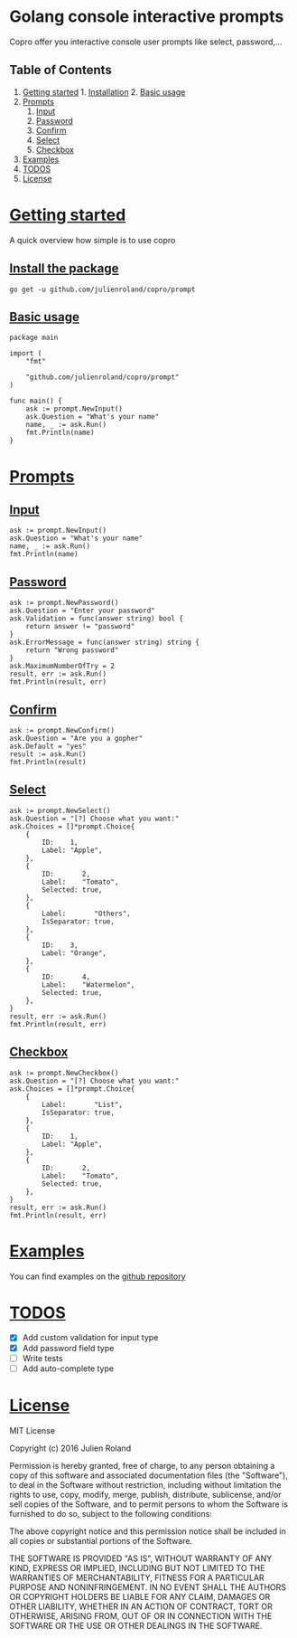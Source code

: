 # Golang console interactive prompts 

Copro offer you interactive console user prompts like select, password,...

## Table of Contents

  1. [Getting started](#getting-started)
    1. [Installation](#install-the-package)
    2. [Basic usage](#basic-usage)
  2. [Prompts](#prompts)
     1. [Input](#input)
     2. [Password](#password)
     3. [Confirm](#confirm)
     4. [Select](#select)
     5. [Checkbox](#checkbox)
  3. [Examples](#examples)
  4. [TODOS](#todos)
  5. [License](#license)
  

# [Getting started](#getting-started)

A quick overview how simple is to use copro

## [Install the package](#install-the-package)

    go get -u github.com/julienroland/copro/prompt

## [Basic usage](#basic-usage)

    package main

    import (
        "fmt"

        "github.com/julienroland/copro/prompt"
    )

    func main() {
        ask := prompt.NewInput()
        ask.Question = "What's your name"
        name, _ := ask.Run()
        fmt.Println(name)
    }

# [Prompts](#prompt)

## [Input](#input)
    
    ask := prompt.NewInput()
    ask.Question = "What's your name"
    name, _ := ask.Run()
    fmt.Println(name)

## [Password](#password)

    ask := prompt.NewPassword()
	ask.Question = "Enter your password"
	ask.Validation = func(answer string) bool {
		return answer != "password"
	}
	ask.ErrorMessage = func(answer string) string {
		return "Wrong password"
	}
	ask.MaximumNumberOfTry = 2
	result, err := ask.Run()
	fmt.Println(result, err)

## [Confirm](#confirm)

    ask := prompt.NewConfirm()
	ask.Question = "Are you a gopher"
	ask.Default = "yes"
	result := ask.Run()
	fmt.Println(result)

## [Select](#select)

    ask := prompt.NewSelect()
	ask.Question = "[?] Choose what you want:"
	ask.Choices = []*prompt.Choice{
		{
			ID:    1,
			Label: "Apple",
		},
		{
			ID:       2,
			Label:    "Tomato",
			Selected: true,
		},
		{
			Label:       "Others",
			IsSeparator: true,
		},
		{
			ID:    3,
			Label: "Orange",
		},
		{
			ID:       4,
			Label:    "Watermelon",
			Selected: true,
		},
	}
	result, err := ask.Run()
	fmt.Println(result, err)

## [Checkbox](#checkbox)

    ask := prompt.NewCheckbox()
	ask.Question = "[?] Choose what you want:"
	ask.Choices = []*prompt.Choice{
		{
			Label:       "List",
			IsSeparator: true,
		},
		{
			ID:    1,
			Label: "Apple",
		},
		{
			ID:       2,
			Label:    "Tomato",
			Selected: true,
		},
	}
	result, err := ask.Run()
	fmt.Println(result, err)

# [Examples](#examples)

You can find examples on the [github repository](http://github.com/julienroland/copro/tree/master/examples)

# [TODOS](#todos)

- [x] Add custom validation for input type
- [x] Add password field type
- [ ] Write tests
- [ ] Add auto-complete type

# [License](#license)

MIT License

Copyright (c) 2016 Julien Roland

Permission is hereby granted, free of charge, to any person obtaining a copy
of this software and associated documentation files (the "Software"), to deal
in the Software without restriction, including without limitation the rights
to use, copy, modify, merge, publish, distribute, sublicense, and/or sell
copies of the Software, and to permit persons to whom the Software is
furnished to do so, subject to the following conditions:

The above copyright notice and this permission notice shall be included in all
copies or substantial portions of the Software.

THE SOFTWARE IS PROVIDED "AS IS", WITHOUT WARRANTY OF ANY KIND, EXPRESS OR
IMPLIED, INCLUDING BUT NOT LIMITED TO THE WARRANTIES OF MERCHANTABILITY,
FITNESS FOR A PARTICULAR PURPOSE AND NONINFRINGEMENT. IN NO EVENT SHALL THE
AUTHORS OR COPYRIGHT HOLDERS BE LIABLE FOR ANY CLAIM, DAMAGES OR OTHER
LIABILITY, WHETHER IN AN ACTION OF CONTRACT, TORT OR OTHERWISE, ARISING FROM,
OUT OF OR IN CONNECTION WITH THE SOFTWARE OR THE USE OR OTHER DEALINGS IN THE
SOFTWARE.

